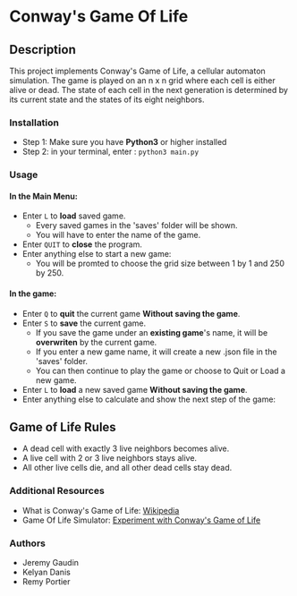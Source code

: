 # Conway's Game Of Life

Description
------------
This project implements Conway's Game of Life, a cellular automaton simulation. The game is played on an n x n grid where each cell is either alive or dead. The state of each cell in the next generation is determined by its current state and the states of its eight neighbors.

### Installation

* Step 1: Make sure you have **Python3** or higher installed
* Step 2: in your terminal, enter : ```python3 main.py```

### Usage

#### In the Main Menu:
* Enter ```L``` to **load** saved game.
  * Every saved games in the 'saves' folder will be shown.
  * You will have to enter the name of the game. 
* Enter ```QUIT``` to **close** the program.
* Enter anything else to start a new game:
  * You will be promted to choose the grid size between 1 by 1 and 250 by 250.

#### In the game:
* Enter ```Q``` to **quit** the current game **Without saving the game**.
* Enter ```S``` to **save** the current game.
  * If you save the game under an **existing game**'s name, it will be **overwriten** by the current game.
  * If you enter a new game name, it will create a new .json file in the 'saves' folder.
  * You can then continue to play the game or choose to Quit or Load a new game.
* Enter ```L``` to **load** a new saved game **Without saving the game**.
* Enter anything else to calculate and show the next step of the game:

## Game of Life Rules
- A dead cell with exactly 3 live neighbors becomes alive.
- A live cell with 2 or 3 live neighbors stays alive.
- All other live cells die, and all other dead cells stay dead.

### Additional Resources

* What is Conway's Game of Life: [Wikipedia](https://en.wikipedia.org/wiki/Conway's_Game_of_Life)
* Game Of Life Simulator: [Experiment with Conway's Game of Life](https://www.dcode.fr/jeu-de-la-vie)

### Authors

* Jeremy Gaudin
* Kelyan Danis
* Remy Portier
